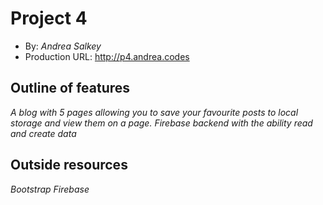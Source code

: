 # Project 4
+ By: *Andrea Salkey*
+ Production URL: <http://p4.andrea.codes>


## Outline of features
*A blog with 5 pages allowing you to save your favourite posts to local storage and view them on a page. Firebase backend with the ability read and create data*

## Outside resources
*Bootstrap*
*Firebase*
